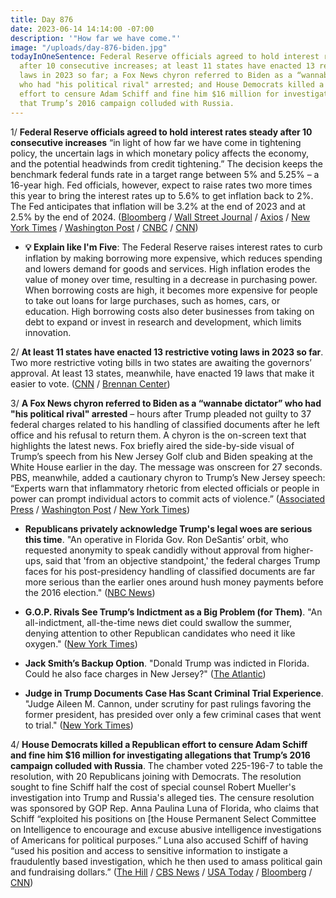 ```yaml
---
title: Day 876
date: 2023-06-14 14:14:00 -07:00
description: '"How far we have come."'
image: "/uploads/day-876-biden.jpg"
todayInOneSentence: Federal Reserve officials agreed to hold interest rates steady
  after 10 consecutive increases; at least 11 states have enacted 13 restrictive voting
  laws in 2023 so far; a Fox News chyron referred to Biden as a “wannabe dictator”
  who had "his political rival" arrested; and House Democrats killed a Republican
  effort to censure Adam Schiff and fine him $16 million for investigating allegations
  that Trump’s 2016 campaign colluded with Russia.
---
```


1/ **Federal Reserve officials agreed to hold interest rates steady after 10 consecutive increases** “in light of how far we have come in tightening policy, the uncertain lags in which monetary policy affects the economy, and the potential headwinds from credit tightening.” The decision keeps the benchmark federal funds rate in a target range between 5% and 5.25% – a 16-year high. Fed officials, however, expect to raise rates two more times this year to bring the interest rates up to 5.6% to get inflation back to 2%. The Fed anticipates that inflation will be 3.2% at the end of 2023 and at 2.5% by the end of 2024. ([Bloomberg](https://www.bloomberg.com/news/articles/2023-06-14/fed-pauses-rate-hikes-but-signals-more-tightening-to-come?sref=MIBMEEoj) / [Wall Street Journal](https://www.wsj.com/articles/fed-holds-rates-steady-but-expects-more-increases-b1be87f2) / [Axios](https://www.axios.com/2023/06/14/federal-reserve-interest-rates-inflation) / [New York Times](https://www.nytimes.com/live/2023/06/14/business/fed-interest-rates?smtyp=cur&smid=tw-nytpolitics) / [Washington Post](https://www.washingtonpost.com/business/2023/06/14/fed-expected-leave-rates-unchanged-first-time-since-march-2022/) / [CNBC](https://www.cnbc.com/2023/06/14/fed-rate-decision-june-2023.html) / [CNN](https://www.cnn.com/2023/06/14/economy/fed-rate-decision-meeting-june/index.html))

* **💡 Explain like I'm Five**: The Federal Reserve raises interest rates to curb inflation by making borrowing more expensive, which reduces spending and lowers demand for goods and services. High inflation erodes the value of money over time, resulting in a decrease in purchasing power. When borrowing costs are high, it becomes more expensive for people to take out loans for large purchases, such as homes, cars, or education. High borrowing costs also deter businesses from taking on debt to expand or invest in research and development, which limits innovation.

2/ **At least 11 states have enacted 13 restrictive voting laws in 2023 so far**. Two more restrictive voting bills in two states are awaiting the governors’ approval. At least 13 states, meanwhile, have enacted 19 laws that make it easier to vote. ([CNN](https://www.cnn.com/2023/06/14/politics/restrictive-voting-laws-brennan-report/index.html) / [Brennan Center](https://www.brennancenter.org/our-work/research-reports/voting-laws-roundup-june-2023))

3/ **A Fox News chyron referred to Biden as a “wannabe dictator” who had "his political rival" arrested** – hours after Trump pleaded not guilty to 37 federal charges related to his handling of classified documents after he left office and his refusal to return them. A chyron is the on-screen text that highlights the latest news. Fox briefly aired the side-by-side visual of Trump’s speech from his New Jersey Golf club and Biden speaking at the White House earlier in the day. The message was onscreen for 27 seconds. PBS, meanwhile, added a cautionary chyron to Trump’s New Jersey speech: “Experts warn that inflammatory rhetoric from elected officials or people in power can prompt individual actors to commit acts of violence.” ([Associated Press](https://apnews.com/article/fox-wannabe-dictator-biden-trump-speech-1a9750c5dfcfb0a6482f3c51674ae08f) / [Washington Post](https://www.washingtonpost.com/media/2023/06/14/fox-news-biden-wannabe-dictator-chyron/) / [New York Times](https://www.nytimes.com/2023/06/14/business/media/fox-news-biden-dictator-trump.html))

* **Republicans privately acknowledge Trump's legal woes are serious this time**. "An operative in Florida Gov. Ron DeSantis’ orbit, who requested anonymity to speak candidly without approval from higher-ups, said that 'from an objective standpoint,' the federal charges Trump faces for his post-presidency handling of classified documents are far more serious than the earlier ones around hush money payments before the 2016 election." ([NBC News](https://www.nbcnews.com/politics/donald-trump/republicans-privately-acknowledge-trumps-legal-woes-are-serious-rcna88968))

* **G.O.P. Rivals See Trump’s Indictment as a Big Problem (for Them)**. "An all-indictment, all-the-time news diet could swallow the summer, denying attention to other Republican candidates who need it like oxygen." ([New York Times](https://www.nytimes.com/2023/06/14/us/politics/trump-indictment-republican-rivals.html))

* **Jack Smith’s Backup Option**. "Donald Trump was indicted in Florida. Could he also face charges in New Jersey?" ([The Atlantic](https://www.theatlantic.com/ideas/archive/2023/06/trump-indictment-florida-new-jersey-classified/674393/))

* **Judge in Trump Documents Case Has Scant Criminal Trial Experience**. "Judge Aileen M. Cannon, under scrutiny for past rulings favoring the former president, has presided over only a few criminal cases that went to trial." ([New York Times](https://www.nytimes.com/2023/06/14/us/politics/aileen-cannon-judge-trump-documents.html))

4/ **House Democrats killed a Republican effort to censure Adam Schiff and fine him $16 million for investigating allegations that Trump’s 2016 campaign colluded with Russia**. The chamber voted 225-196-7 to table the resolution, with 20 Republicans joining with Democrats. The resolution sought to fine Schiff half the cost of special counsel Robert Mueller's investigation into Trump and Russia's alleged ties. The censure resolution was sponsored by GOP Rep. Anna Paulina Luna of Florida, who claims that Schiff “exploited his positions on [the House Permanent Select Committee on Intelligence to encourage and excuse abusive intelligence investigations of Americans for political purposes.” Luna also accused Schiff of having “used his position and access to sensitive information to instigate a fraudulently based investigation, which he then used to amass political gain and fundraising dollars.” ([The Hill](https://thehill.com/homenews/house/4049985-adam-schiff-censure-blocked/) / [CBS News](https://www.cbsnews.com/news/adam-schiff-censure-resolution-house-vote/) / [USA Today](https://www.usatoday.com/story/news/politics/2023/06/14/house-gop-censure-adam-schiff-donald-trump-russia/70321737007/) / [Bloomberg](https://www.bloomberg.com/news/articles/2023-06-14/trump-foe-adam-schiff-defeats-gop-effort-to-censure-and-fine-him-16-million?sref=MIBMEEoj) / [CNN](https://www.cnn.com/2023/06/14/politics/adam-schiff-censure-resolution-house/))
